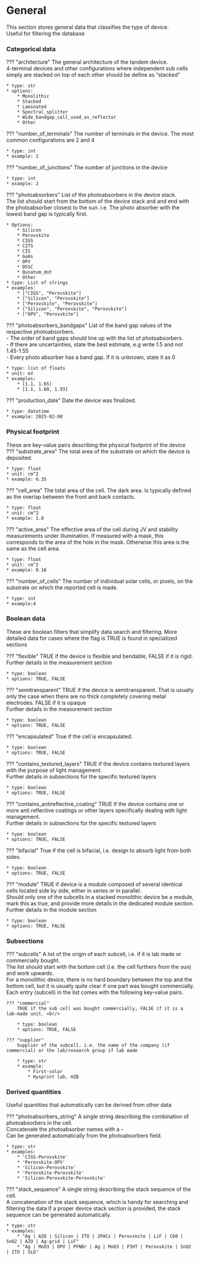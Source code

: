 # General
This section stores general data that classifies the type of device. <br/>
Useful for filtering the database

### Categorical data
??? "architecture"
    The general architecture of the tandem device. <br/> 
    4-terminal devices and other configurations where independent sub cells simply are stacked on top of each other should be define as “stacked”

    * type: str
    * options: 
        * Monolithic
        * Stacked
        * Laminated
        * Spectral_splitter
        * Wide_bandgap_cell_used_as_reflector
        * Other

??? "number_of_terminals"
    The number of terminals in the device. The most common configurations are 2 and 4

    * type: int
    * example: 2

??? "number_of_junctions"
    The number of junctions in the device

    * type: int
    * example: 2

??? "photoabsorbers"
    List of the photoabsorbers in the device stack. <br/> 
    The list should start from the bottom of the device stack and and end with the photoabsorber closest to the sun. i.e. The photo absorber with the lowest band gap is typically first. 

    * Options:
        * Silicon
        * Perovskite
        * CIGS
        * CZTS
        * CIS
        * GaAs
        * OPV
        * DSSC
        * Qunatum_dot
        * Other
    * type: List of strings
    * examples: 
        * ["CIGS", "Perovskite"]
        * ["Silicon", "Perovskite"]
        * ["Perovskite", "Perovskite"]
        * ["Silicon", "Perovskite", "Perovskite"]
        * ["OPV", "Perovskite"]

??? "photoabsorbers_bandgaps"
    List of the band gap values of the respective photoabsorbers. <br/>
    - The order of band gaps should line up with the list of photoabsorbers. <br/>
    - If there are uncertainties, state the best estimate, e.g write 1.5 and not 1.45-1.55 <br/>
    - Every photo absorber has a band gap. If it is unknown, state it as 0

    * type: list of floats
    * unit: eV
    * examples:
        * [1.1, 1.65]
        * [1.1, 1.60, 1.93]

??? "production_date"
    Date the device was finalized.

    * type: datetime
    * example: 2025-02-08

### Physical footprint
These are key-value pairs describing the physical footprint of the device
??? "substrate_area"
    The total area of the substrate on which the device is deposited. 

    * type: float
    * unit: cm^2
    * example: 6.35 

??? "cell_area"
    The total area of the cell. The dark area. Is typically defined as the overlap between the front and back contacts. 

    * type: float
    * unit: cm^2
    * example: 1.0 

??? "active_area"
    The effective area of the cell during JV and stability measurements under illumination. If measured with a mask, this corresponds to the area of the hole in the mask. Otherwise this area is the same as the cell area.

    * type: float
    * unit: cm^2
    * example: 0.16 

??? "number_of_cells"
    The number of individual solar cells, or pixels, on the substrate on which the reported cell is made.

    * type: int
    * example:4 


### Boolean data
These are boolean filters that simplify data search and filtering. More detailed data for cases where the flag is TRUE is found in specialized sections   

??? "flexible"
    TRUE if the device is flexible and bendable, FALSE if it is rigid. <br/>
    Further details in the measurement section 

    * type: boolean
    * options: TRUE, FALSE

??? "semitransparent"
    TRUE if the device is semitransparent. That is usually only the case when there are no thick completely covering metal electrodes. FALSE if it is opaque <br/>
    Further details in the measurement section    

    * type: boolean
    * options: TRUE, FALSE

??? "encapsulated"
    True if the cell is encapsulated. <br/>
    
    * type: boolean
    * options: TRUE, FALSE

??? "contains_textured_layers"
    TRUE if the device contains textured layers with the purpose of light management. <br/>
    Further details in subsections for the specific textured layers    

    * type: boolean
    * options: TRUE, FALSE

??? "contains_antireflective_coating"
    TRUE if the device contains one or more anti reflective coatings or other layers specifically dealing with light management. <br/>
    Further details in subsections for the specific textured layers        

    * type: boolean
    * options: TRUE, FALSE

??? "bifacial"
    True if the cell is bifacial, i.e. design to absorb light from both sides. <br/>
    
    * type: boolean
    * options: TRUE, FALSE

??? "module"
    TRUE if device is a module composed of several identical cells located side by side, either in series or in parallel. <br/>
    Should only one of the subcells in a stacked monolithic device be a module, mark this as true, and provide more details in the dedicated module section.  
    Further details in the module section    

    * type: boolean
    * options: TRUE, FALSE    


### Subsections
??? "subcells"
    A list of the origin of each subcell, i.e. if it is lab made or commercially bought. <br/>
    The list should start with the bottom cell (i.e. the cell furthers from the sun) and work upwards. <br/> 
    For a monolithic device, there is no hard boundary between the top and the bottom cell, but it is usually quite clear if one part was bought commercially. <br/> 
    Each entry (subcell) in the list comes with the following key-value pairs.

    ??? "commercial"
        TRUE if the sub cell was bought commercially, FALSE if it is a lab-made unit. <br/>
        
        * type: boolean
        * options: TRUE, FALSE

    ??? "supplier"
        Supplier of the subcell. i.e. the name of the company (if commercial) or the lab/research group if lab made

        * type: str
        * example: 
            * First-solar
            * Hysprint lab, HZB

### Derived quantities
Useful quantities that automatically can be derived from other data

??? "photoabsorbers_string"
    A single string describing the combination of photoabsorbers in the cell. <br/> 
    Concatenate the photoabsorber names with a - <br/> 
    Can be generated automatically from the photoabsorbers field.

    * type: str
    * examples: 
        * 'CIGS-Perovskite'
        * 'Perovskite-OPV'
        * 'Silicon-Perovskite'
        * 'Perovskite-Perovskite'
        * 'Silicon-Perovskite-Perovskite'


??? "stack_sequence"
    A single string describing the stack sequence of the cell. <br/>
    A concatenation of the stack sequence, which is handy for searching and filtering the data 
    If a proper device stack section is provided, the stack sequence can be generated automatically. <br/> 

    * type: str
    * examples: 
        * "Ag | AZO | Silicon | ITO | 2PACz | Perovskite | LiF | C60 | SnO2 | AZO | Ag-grid | LiF"
        * "Ag | MoO3 | OPV | PFNBr | Ag | MoO3 | P3HT | Perovskite | SnO2 | ITO | SLG"
      